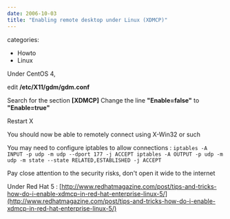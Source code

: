```yaml
---
date: 2006-10-03
title: "Enabling remote desktop under Linux (XDMCP)"
---
```








categories:
- Howto
- Linux


Under CentOS 4, 

edit **/etc/X11/gdm/gdm.conf**

Search for the section **[XDMCP]**
Change the line **"Enable=false"** to **"Enable=true"**

Restart X

You should now be able to remotely connect using X-Win32 or such

You may need to configure iptables to allow connections :
`iptables -A INPUT -p udp -m udp --dport 177 -j ACCEPT
iptables -A OUTPUT -p udp -m udp -m state --state RELATED,ESTABLISHED -j ACCEPT`

Pay close attention to the security risks, don't open it wide to the internet



Under Red Hat 5 : [http://www.redhatmagazine.com/post/tips-and-tricks-how-do-i-enable-xdmcp-in-red-hat-enterprise-linux-5/](http://www.redhatmagazine.com/post/tips-and-tricks-how-do-i-enable-xdmcp-in-red-hat-enterprise-linux-5/)

